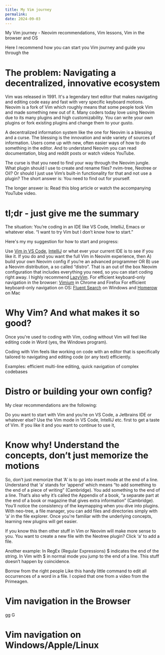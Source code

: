 ```yaml
---
title: My Vim journey
permalink:
date: 2024-09-03
---
```


My Vim journey - Neovim recommendations, Vim lessons, Vim in the browser and OS

Here I recommend how you can start you Vim journey and guide you through the

# The problem: Navigating a decentralized, innovative ecosystem

Vim was released in 1991. It's a legendary text editor that makes navigating and editing code easy and fast with very specific keyboard motions. Neovim is a fork of Vim which roughly means that some people took Vim and made something new out of it. Many coders today love using Neovim due to its many plugins and high customizability. You can write your own plugins or fork existing plugins and change them to your gusto.

A decentralized information system like the one for Neovim is a blessing and a curse. The blessing is the innovation and wide variety of sources of information. Users come up with new, often easier ways of how to do something in the editor. And to understand Neovim you can read documentation, blog and reddit posts or watch videos YouTube.

The curse is that you need to find your way through the Neovim jungle. What plugin should I use to create and rename files? nvim-tree, Neotree or Oil? Or should I just use Vim’s built-in functionality for that and not use a plugin? The short answer is: You need to find out for yourself.

The longer answer is: Read this blog article or watch the accompanying YouTube video.

# tl;dr - just give me the summary

The situation: You’re coding in an IDE like VS Code, IntelliJ, Emacs or whatever else. “I want to try Vim but I don’t know how to start.”

Here's my my suggestion for how to start and progress:

Use [Vim in VS Code](https://marketplace.visualstudio.com/items?itemName=vscodevim.vim), [IntelliJ](https://www.jetbrains.com/help/idea/using-product-as-the-vim-editor.html) or what ever your current IDE is to see if you like it.
If you do and you want the full Vim in Neovim experience, then
A) build your own Neovim config if you’re an advanced programmer
OR
B) use a Neovim distribution, a so called “distro”. That is an out of the box Neovim configuration that includes everything you need, so you can start coding right away. I highly recommend [LazyVim](https://www.lazyvim.org/).
For efficient keyboard-only navigation in the browser: [Vimium](https://vimium.github.io/) in Chrome and Firefox
For efficient keyboard-only navigation on OS: [Fluent Search](https://fluentsearch.net/) on Windows and [Homerow](https://www.homerow.app/) on Mac

# Why Vim? And what makes it so good?

Once you're used to coding with Vim, coding without Vim will feel like editing code in Word (yes, the Windows program).

Coding with Vim feels like working on code with an editor that is specifically tailored to navigating and editing code (or any text) efficiently.

Examples: efficient multi-line editing, quick navigation of complex codebases

# Distro or building your own config?

My clear recommendations are the following:

Do you want to start with Vim and you’re on VS Code, a Jetbrains IDE or whatever else? Use the Vim mode in VS Code, IntelliJ etc. first to get a taste of Vim. If you like it and you want to continue to use it,

# Know why! Understand the concepts, don’t just memorize the motions

So, don’t just memorize that ‘A’ is to go into insert mode at the end of a line. Understand that ‘a’ stands for ‘append’ which means “to add something to the end of a piece of writing” (Cambridge). You add something to the end of a line. That’s also why it’s called the Appendix of a book, “a separate part at the end of a book or magazine that gives extra information” (Cambridge). You’ll notice the consistency of the keymapping when you dive into plugins. With neo-tree, a file manager, you can add files and directories simply with ‘a’ in the file explorer. Once you're familiar with the underlying concepts, learning new plugins will get easier.

If you know this then other stuff in Vim or Neovim will make more sense to you. You want to create a new file with the Neotree plugin? Click ‘a’ to add a file.

Another example: In RegEx (Regular Expressions) $ indicates the end of the string. In Vim with $ in normal mode you jump to the end of a line. This stuff doesn’t happen by coincidence.

Borrow from the right people
Like this handy little command to edit all occurrences of a word in a file. I copied that one from a video from the Primeagen.

# Vim navigation in the Browser

gg
G

# Vim navigation on Windows/Apple/Linux

